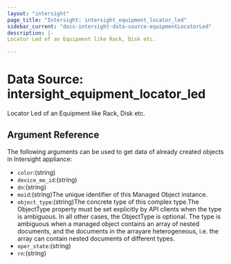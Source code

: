 ```yaml
---
layout: "intersight"
page_title: "Intersight: intersight_equipment_locator_led"
sidebar_current: "docs-intersight-data-source-equipmentLocatorLed"
description: |-
Locator Led of an Equipment like Rack, Disk etc.

---
```


# Data Source: intersight_equipment_locator_led
Locator Led of an Equipment like Rack, Disk etc.

## Argument Reference
The following arguments can be used to get data of already created objects in Intersight appliance:
* `color`:(string)
* `device_mo_id`:(string)
* `dn`:(string)
* `moid`:(string)The unique identifier of this Managed Object instance.
* `object_type`:(string)The concrete type of this complex type.The ObjectType property must be set explicitly by API clients when the type is ambiguous. In all other cases, the ObjectType is optional. The type is ambiguous when a managed object contains an array of nested documents, and the documents in the arrayare heterogeneous, i.e. the array can contain nested documents of different types.
* `oper_state`:(string)
* `rn`:(string)
